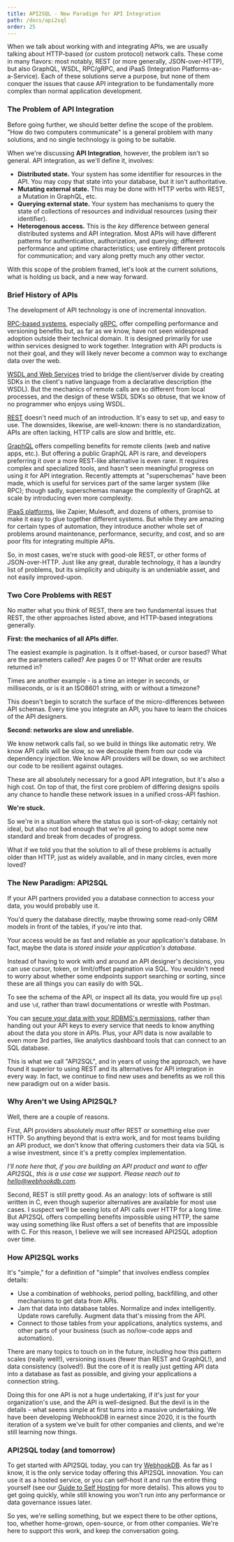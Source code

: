 ```yaml
---
title: API2SQL - New Paradigm for API Integration
path: /docs/api2sql
order: 25
---
```


When we talk about working with and integrating APIs,
we are usually talking about HTTP-based (or custom protocol) network calls.
These come in many flavors: most notably, REST (or more generally, JSON-over-HTTP),
but also GraphQL, WSDL, RPC/gRPC, and iPaaS (Integration Platforms-as-a-Service).
Each of these solutions serve a purpose,
but none of them conquer the issues that cause API integration
to be fundamentally more complex than normal application development.

<a id="hard-problem"></a>

### The Problem of API Integration

Before going further, we should better define the scope of the problem.
"How do two computers communicate" is a general problem with many solutions,
and no single technology is going to be suitable.

When we're discussing **API Integration**, however, the problem isn't so general.
API integration, as we'll define it, involves:

- **Distributed state.** Your system has some identifier for resources in the API.
  You may copy that state into your database, but it isn't authoritative.
- **Mutating external state.** This may be done with HTTP verbs with REST,
  a Mutation in GraphQL, etc.
- **Querying external state.** Your system has mechanisms to query the state of collections
  of resources and individual resources (using their identifier).
- **Heterogenous access.** This is the *key* difference between general distributed systems
  and API integration. Most APIs will have different patterns for authentication,
  authorization, and querying; different performance and uptime characteristics;
  use entirely different protocols for communication; and vary along pretty much any other vector.

With this scope of the problem framed, let's look at the current solutions,
what is holding us back, and a new way forward.

<a id="history"></a>

### Brief History of APIs

The development of API technology is one of incremental innovation.

[RPC-based systems](https://en.wikipedia.org/wiki/Remote_procedure_call),
especially [gRPC](https://en.wikipedia.org/wiki/GRPC),
offer compelling performance and versioning benefits but,
as far as we know, have not seen widespread adoption outside their technical domain.
It is designed primarily for use within services designed to work together.
Integration with API products is not their goal, and they will likely never become
a common way to exchange data over the web.

[WSDL and Web Services](https://en.wikipedia.org/wiki/Web_Services_Description_Language)
tried to bridge the client/server divide by creating SDKs
in the client's native language from a declarative description (the WSDL).
But the mechanics of remote calls are so different from local processes,
and the design of these WSDL SDKs so obtuse, that we know of no programmer
who enjoys using WSDL.

[REST](https://en.wikipedia.org/wiki/Representational_state_transfer)
doesn't need much of an introduction. It's easy to set up,
and easy to use. The downsides, likewise, are well-known:
there is no standardization, APIs are often lacking, HTTP calls are
slow and brittle, etc.

[GraphQL](https://en.wikipedia.org/wiki/GraphQL)
offers compelling benefits for remote clients (web and native apps, etc.).
But offering a public GraphQL API is rare, and developers preferring it over
a more REST-like alternative is even rarer. It requires complex and specialized tools,
and hasn't seen meaningful progress on using it for API integration.
Recently attempts at "superschemas" have been made,
which is useful for services part of the same larger system (like RPC);
though sadly, superschemas manage the complexity of GraphQL at scale
by introducing even more complexity.

[IPaaS platforms](https://en.wikipedia.org/wiki/Cloud-based_integration),
like Zapier, Mulesoft, and dozens of others,
promise to make it easy to glue together different systems.
But while they are amazing for certain types of automation,
they introduce another whole set of problems around
maintenance, performance, security, and cost,
and so are poor fits for integrating multiple APIs.

So, in most cases, we're stuck with good-ole REST, or other forms of JSON-over-HTTP.
Just like any great, durable technology, it has a laundry list of problems,
but its simplicity and ubiquity is an undeniable asset, and not easily improved-upon.

<a id="core-problems"></a>

### Two Core Problems with REST

No matter what you think of REST, there are two fundamental issues that REST,
the other approaches listed above, and HTTP-based integrations generally.

**First: the mechanics of all APIs differ.**

The easiest example is pagination. Is it offset-based, or cursor based?
What are the parameters called? Are pages 0 or 1? What order are results returned in?

Times are another example - is a time an integer in seconds, or milliseconds, or is it an ISO8601 string,
with or without a timezone?

This doesn't begin to scratch the surface of the micro-differences between API schemas.
Every time you integrate an API, you have to learn the choices of the API designers.

**Second: networks are slow and unreliable.**

We know network calls fail, so we build in things like automatic retry.
We know API calls will be slow, so we decouple them from our code via dependency injection.
We know API providers will be down, so we architect our code to be resilient against outages.

These are all absolutely necessary for a good API integration,
but it's also a high cost. On top of that, the first core problem of differing designs
spoils any chance to handle these network issues in a unified cross-API fashion.

**We're stuck.**

So we're in a situation where the status quo is sort-of-okay;
certainly not ideal, but also not bad enough that we're all going to adopt
some new standard and break from decades of progress.

What if we told you that the solution to all of these problems
is actually older than HTTP, just as widely available, and in many circles,
even more loved?

<a id="api2sql"></a>

### The New Paradigm: API2SQL

If your API partners provided you a database connection to access your data,
you would probably use it.

You'd query the database directly, maybe throwing some read-only ORM models
in front of the tables, if you're into that.

Your access would be as fast and reliable as your application's database.
In fact, maybe the data is *stored inside your application's database.*

Instead of having to work with and around an API designer's decisions,
you can use cursor, token, or limit/offset pagination via SQL.
You wouldn't need to worry about whether some endpoints
support searching or sorting, since these are all things you can easily do with SQL.

To see the schema of the API, or inspect all its data,
you would fire up `psql` and use `\d`,
rather than trawl documentations or wrestle with Postman.

You can [secure your data with your RDBMS's permissions](/docs/securing/),
rather than handing out your API keys to every service that needs to know
anything about the data you store in APIs.
Plus, your API data is now available to even more 3rd parties,
like analytics dashboard tools that can connect to an SQL database.

This is what we call "API2SQL", and in years of using the approach,
we have found it superior to using REST and its alternatives
for API integration in every way.
In fact, we continue to find new uses and benefits
as we roll this new paradigm out on a wider basis.

<a id="blockers"></a>

### Why Aren't we Using API2SQL?

Well, there are a couple of reasons.

First, API providers absolutely *must* offer REST or something else over HTTP.
So anything beyond that is extra work,
and for most teams building an API product, we don't know that offering
customers their data via SQL is a wise investment, since it's a pretty complex implementation.

*I'll note here that, if you are building an API product and want to offer API2SQL,
this is a use case we support. Please reach out to <a href="mailto:hello@webhookdb.com">hello@webhookdb.com</a>.*

Second, REST is still pretty good.
As an analogy: lots of software is still written in C,
even though superior alternatives are available for most use cases.
I suspect we'll be seeing lots of API calls over HTTP for a long time.
But API2SQL offers compelling benefits impossible using HTTP,
the same way using something like Rust offers a set of benefits that are impossible with C.
For this reason, I believe we will see increased API2SQL adoption over time.

<a id="how-it-works"></a>

### How API2SQL works

It's "simple," for a definition of "simple" that involves endless complex details:

- Use a combination of webhooks, period polling, backfilling,
  and other mechanisms to get data from APIs.
- Jam that data into database tables. Normalize and index intelligently.
  Update rows carefully. Augment data that's missing from the API.
- Connect to those tables from your applications, analytics systems,
  and other parts of your business (such as no/low-code apps and automation).

There are many topics to touch on in the future,
including how this pattern scales (really well!),
versioning issues (fewer than REST and GraphQL!),
and data consistency (solved!). But the core of it is really just
getting API data into a database as fast as possible,
and giving your applications a connection string.

Doing this for one API is not a huge undertaking,
if it's just for your organization's use, and the API is well-designed.
But the devil is in the details - what seems simple at first turns into
a massive undertaking. We have been developing WebhookDB in earnest since 2020,
it is the fourth iteration of a system we've built for other companies and clients,
and we're still learning now things.

<a id="today-and-tomorrow"></a>

### API2SQL today (and tomorrow)

To get started with API2SQL today, you can try [WebhookDB](/get-started).
As far as I know, it is the only service today offering this API2SQL innovation.
You can use it as a hosted service, or you can self-host it and run the entire thing yourself
(see our [Guide to Self Hosting](/docs/self-hosting) for more details).
This allows you to get going quickly,
while still knowing you won't run into any performance or data governance issues later.

So yes, we're selling something, but we expect there to be other options, too,
whether home-grown, open-source, or from other companies.
We're here to support this work, and keep the conversation going.
